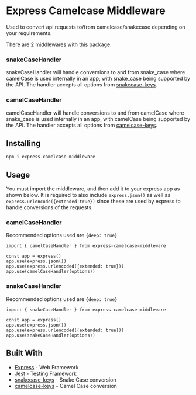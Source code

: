 # Express Camelcase Middleware

Used to convert api requests to/from camelcase/snakecase depending on your requirements.

There are 2 middlewares with this package.  

### snakeCaseHandler
snakeCaseHandler will handle conversions to and from snake_case where camelCase is used internally in an app, with snake_case being supported by the API.  The handler accepts all options from [snakecase-keys](https://www.npmjs.com/package/snakecase-keys).

### camelCaseHandler
camelCaseHandler will handle conversions to and from camelCase where snake_case is used internally in an app, with camelCase being supported by the API. The handler accepts all options from [camelcase-keys](https://www.npmjs.com/package/camelcase-keys).

## Installing
```
npm i express-camelcase-middleware
```

## Usage
You must import the middleware, and then add it to your express app as shown below.  It is required to also include `express.json()` as well as `express.urlencode({extended:true})` since these are used by express to handle conversions of the requests.

### camelCaseHandler
Recommended options used are `{deep: true}`

```
import { camelCaseHandler } from express-camelcase-middleware

const app = express()
app.use(express.json())
app.use(express.urlencoded({extended: true}))
app.use(camelCaseHandler(options))
```

### snakeCaseHandler
Recommended options used are `{deep: true}`

```
import { snakeCaseHandler } from express-camelcase-middleware

const app = express()
app.use(express.json())
app.use(express.urlencoded({extended: true}))
app.use(snakeCaseHandler(options))
```

## Built With
- [Express](http://expressjs.com) - Web Framework
- [Jest](https://jestjs.io/) - Testing Framework
- [snakecase-keys](https://www.npmjs.com/package/snakecase-keys) - Snake Case conversion
- [camelcase-keys](https://www.npmjs.com/package/camelcase-keys) - Camel Case conversion
